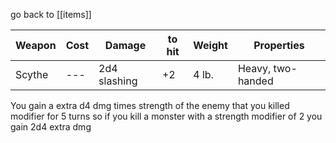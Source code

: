 go back to [[items]]

| Weapon | Cost | Damage       | to hit | Weight | Properties        |
| ------ | ---- | ------------ | ------ | ------ | ----------------- |
| Scythe | ---  | 2d4 slashing | +2     | 4 lb.  | Heavy, two-handed |
You gain a extra d4 dmg times strength of the enemy that you killed modifier for 5 turns so if you kill a monster with a strength modifier of 2 you gain 2d4 extra dmg